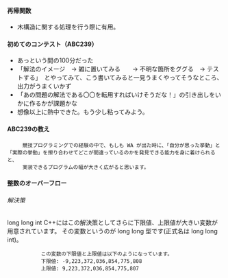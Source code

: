 #### 再帰関数
   - 木構造に関する処理を行う際に有用。

#### 初めてのコンテスト（ABC239）
   - あっという間の100分だった
   - 「解法のイメージ　→ 雑に置いてみる　　→ 不明な箇所をググる　→ テストする」　とやってみて、こう書いてみると一見うまくやってそうなところ、出力がうまくいかず
   - 「あの問題の解法である〇〇を転用すればいけそうだな！」の引き出しをいかに作るかが課題かな
   - 想像以上に熱中できた。もう少し粘ってみよう。

#### ABC239の教え
         競技プログラミングでの経験の中で、もしも WA が出た時に、「自分が思った挙動」と「実際の挙動」を擦り合わせてどこが間違っているのかを発見できる能力を身に着けられると、
         実装できるプログラムの幅が大きく広がると思います。

#### 整数のオーバーフロー
  ###### 解決策
   long long int
               C++にはこの解決策としてさらに下限値、上限値が大きい変数が用意されています。
               その変数というのが long long 型です(正式名は long long int)。

               この変数の下限値と上限値は以下のようになっています。
               下限値: -9,223,372,036,854,775,808
               上限値: 9,223,372,036,854,775,807
